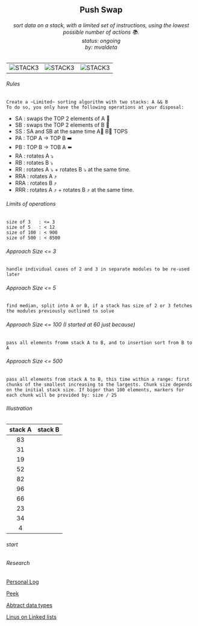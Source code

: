 <h2 align="center">
Push Swap

</h2>
<h6 align="center">
sort data on a stack, with a limited set of instructions,  
using the lowest possible number of actions 📚. 
<br>
status: ongoing
<br>
by: mvaldeta
</h6>

<h2>
</h2>

|  |  |  |
|:---------:|:---------:|:---------:|
|![STACK3](https://64.media.tumblr.com/ac866c7d72f6f3a3958ae1a238038d88/tumblr_nyaxxsIIaQ1qblxj7o7_400.gifv)|![STACK3](https://64.media.tumblr.com/bcf49029014e8bbecf72e9c4a4ab6337/tumblr_nyaxxsIIaQ1qblxj7o3_400.gifv)|![STACK3](https://64.media.tumblr.com/84fbd5ff5b0a41347f7ad9de95dd534e/tumblr_nyaxxsIIaQ1qblxj7o10_400.gifv)|

###### Rules  
```
Create a ~Limited~ sorting algorithm with two stacks: A && B  
To do so, you only have the following operations at your disposal:  
```
- SA  : swaps the TOP 2 elements of A 🔄    
- SB  : swaps the TOP 2 elements of B 🔄    
- SS  : SA and SB at the same time  A🔄 B🔄 TOPS
- PA  : TOP A -> TOP B ➡️ 
- PB  : TOP B -> TOB A ⬅️
- RA  : rotates A ⤵️
- RB  : rotates B ⤵️ 
- RR  : rotates A ⤵️ + rotates B ⤵️ at the same time.
- RRA : rotates A ⤴️ 
- RRA : rotates B ⤴️  
- RRR : rotates A ⤴️ + rotates B ⤴️ at the same time.  

###### Limits of operations 
```
size of 3   : <= 3
size of 5   : < 12
size of 100 : < 900
size of 500 : < 8500
```
###### Approach Size <= 3 
```
handle individual cases of 2 and 3 in separate modules to be re-used later
```
###### Approach Size <= 5 
```
find median, split into A or B, if a stack has size of 2 or 3 fetches the modules previously outlined to solve
```
###### Approach Size <= 100 (I started at 60 just because)
```
pass all elements fromm stack A to B, and to insertion sort from B to A
```
###### Approach Size <= 500 
```
pass all elements from stack A to B, this time within a range: first chunks of the smallest increasing to the largests. Chunk size depends on the initial stack size. If biger than 100 elements, markers for each chunk will be provided by: size / 25
```
###### Illustration 

| stack A | stack B |
|:---------:|:-----------------:|
| 83 |    |
| 31 |    |
| 19 |    |
| 52 |    |
| 82 |    |
| 96 |    |
| 66 |    |
| 23 |    |
| 34 |    |
| 4  |    | 
###### start

###### Research  

[Personal Log](https://docs.google.com/document/d/1BRx4uDb469BFj6pL2ozEluOIOzOkLMNUBLTMFMG50CU/edit?usp=sharing)  

[Peek](https://en.wikipedia.org/wiki/Peek_(data_type_operation))   

[Abtract data types](https://en.wikipedia.org/wiki/Abstract_data_type)

[Linus on Linked lists](https://github.com/mkirchner/linked-list-good-taste)  

